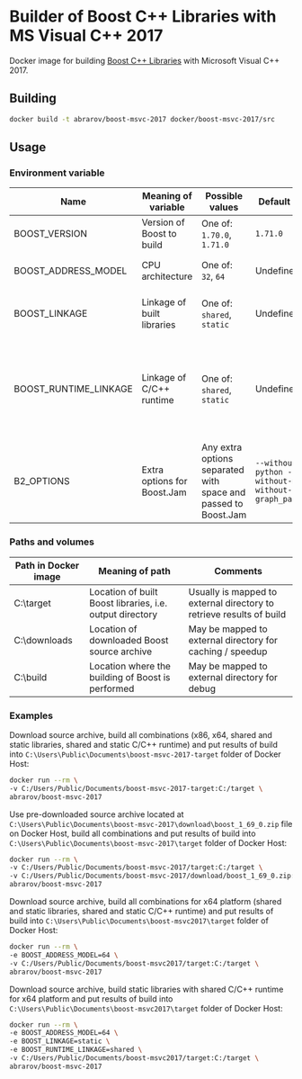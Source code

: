 # Builder of Boost C++ Libraries with MS Visual C++ 2017

Docker image for building [Boost C++ Libraries](http://www.boost.org/) with Microsoft Visual C++ 2017.

## Building

```bash
docker build -t abrarov/boost-msvc-2017 docker/boost-msvc-2017/src
```

## Usage

### Environment variable

| Name | Meaning of variable | Possible values | Default value | Comments |
|------|---------------------|-----------------|---------------|----------|
| BOOST_VERSION | Version of Boost to build | One of: `1.70.0`, `1.71.0` | `1.71.0` | |
| BOOST_ADDRESS_MODEL | CPU architecture | One of: `32`, `64` | Undefined | When undefined then both `64` and `32` (in the same order) are built |
| BOOST_LINKAGE | Linkage of built libraries | One of: `shared`, `static` | Undefined | When undefined then both `shared` and `static` (in the same order) are built |
| BOOST_RUNTIME_LINKAGE | Linkage of C/C++ runtime | One of: `shared`, `static` | Undefined | When undefined then both `shared` and `static` (in the same order) are built, when `BOOST_LINKAGE` is `shared` then `static` value of `BOOST_RUNTIME_LINKAGE` is ignored |
| B2_OPTIONS | Extra options for Boost.Jam | Any extra options separated with space and passed to Boost.Jam | `--without-python --without-mpi --without-graph_parallel` | | 

### Paths and volumes

| Path in Docker image | Meaning of path | Comments |
|----------------------|-----------------|----------|
| C:\target | Location of built Boost libraries, i.e. output directory | Usually is mapped to external directory to retrieve results of build |
| C:\downloads | Location of downloaded Boost source archive | May be mapped to external directory for caching / speedup |
| C:\build | Location where the building of Boost is performed | May be mapped to external directory for debug |

### Examples

Download source archive, build all combinations (x86, x64, shared and static libraries, shared and static C/C++ runtime) 
and put results of build into `C:\Users\Public\Documents\boost-msvc-2017-target` folder of Docker Host:  

```bash
docker run --rm \
-v C:/Users/Public/Documents/boost-msvc-2017-target:C:/target \
abrarov/boost-msvc-2017
```
 
Use pre-downloaded source archive located at `C:\Users\Public\Documents\boost-msvc-2017\download\boost_1_69_0.zip` file 
on Docker Host, build all combinations and put results of build into `C:\Users\Public\Documents\boost-msvc-2017\target` 
folder of Docker Host:
 
```bash
docker run --rm \
-v C:/Users/Public/Documents/boost-msvc-2017/target:C:/target \
-v C:/Users/Public/Documents/boost-msvc-2017/download/boost_1_69_0.zip:C:/download/boost_1_69_0.zip \
abrarov/boost-msvc-2017
```

Download source archive, build all combinations for x64 platform (shared and static libraries, shared and static C/C++ runtime) 
and put results of build into `C:\Users\Public\Documents\boost-msvc2017\target` folder of Docker Host:

```bash
docker run --rm \
-e BOOST_ADDRESS_MODEL=64 \
-v C:/Users/Public/Documents/boost-msvc2017/target:C:/target \
abrarov/boost-msvc-2017
```

Download source archive, build static libraries with shared C/C++ runtime for x64 platform and put results of build into 
`C:\Users\Public\Documents\boost-msvc2017\target` folder of Docker Host:

```bash
docker run --rm \
-e BOOST_ADDRESS_MODEL=64 \
-e BOOST_LINKAGE=static \
-e BOOST_RUNTIME_LINKAGE=shared \
-v C:/Users/Public/Documents/boost-msvc2017/target:C:/target \
abrarov/boost-msvc-2017
```
